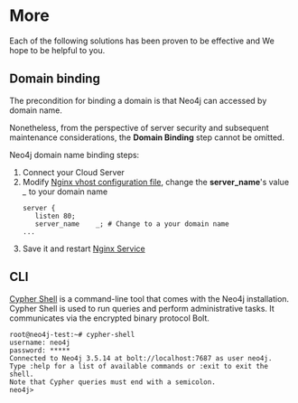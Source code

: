 # More

Each of the following solutions has been proven to be effective and We hope to be helpful to you.

## Domain binding

The precondition for binding a domain is that Neo4j can accessed by domain name.

Nonetheless, from the perspective of server security and subsequent maintenance considerations, the **Domain Binding** step cannot be omitted.

Neo4j domain name binding steps:

1. Connect your Cloud Server
2. Modify [Nginx vhost configuration file](/stack-components.md#nginx), change the **server_name**'s value *_* to your domain name
   ```text
   server {
      listen 80;
      server_name    _; # Change to a your domain name
   ...
   ```
3. Save it and restart [Nginx Service](/admin-services.md#nginx)

## CLI

[Cypher Shell](https://neo4j.com/docs/operations-manual/current/tools/cypher-shell/) is a command-line tool that comes with the Neo4j installation. Cypher Shell is used to run queries and perform administrative tasks. It communicates via the encrypted binary protocol Bolt.

```
root@neo4j-test:~# cypher-shell
username: neo4j
password: *****
Connected to Neo4j 3.5.14 at bolt://localhost:7687 as user neo4j.
Type :help for a list of available commands or :exit to exit the shell.
Note that Cypher queries must end with a semicolon.
neo4j>
```
